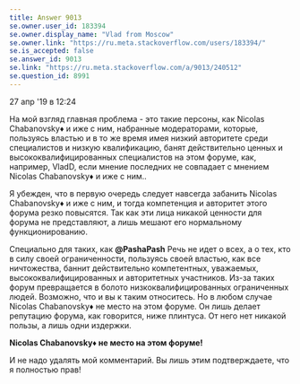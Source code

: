 ```yaml
---
title: Answer 9013
se.owner.user_id: 183394
se.owner.display_name: "Vlad from Moscow"
se.owner.link: "https://ru.meta.stackoverflow.com/users/183394/"
se.is_accepted: false
se.answer_id: 9013
se.link: "https://ru.meta.stackoverflow.com/a/9013/240512"
se.question_id: 8991
---
```


27 апр '19 в 12:24

На мой взгляд главная проблема - это такие персоны, как Nicolas Chabanovsky♦ и иже с ним, набранные модераторами, которые, пользуясь властью и в то же время имея низкий авторитете среди специалистов и низкую квалификацию, банят действительно ценных и высококвалифицированных специалистов на этом форуме, как, например, VladD, если мнение последних не совпадает с мнением Nicolas Chabanovsky♦ и иже с ним..

Я убежден, что в первую очередь следует навсегда забанить Nicolas Chabanovsky♦ и иже с ним, и тогда компетенция и авторитет этого форума резко повысятся. Так как эти лица никакой ценности для форума не представляют, а лишь мешают его нормальному функционированию.

Специально для таких, как **@PashaPash** Речь не идет о всех, а о тех, кто в силу своей ограниченности, пользуясь своей властью, как все ничтожества, баннит действительно компетентных, уважаемых, высококвалифицированных и авторитетных участников. Из-за таких форум превращается в болото низкоквалифицированных ограниченных людей. Возможно, что и вы к таким относитесь. Но в любом случае Nicolas Chabanovsky♦ не место на этом форуме. Он лишь делает репутацию форума, как говорится, ниже плинтуса. От него нет никакой пользы, а лишь одни издержки.

**Nicolas Chabanovsky♦ не место на этом форуме!**

И не надо удалять мой комментарий. Вы лишь этим подтверждаете, что я полностью прав!